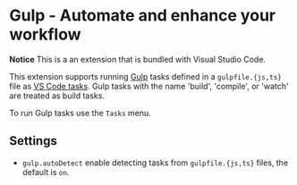 # Gulp - Automate and enhance your workflow

**Notice** This is a an extension that is bundled with Visual Studio Code.

This extension supports running [Gulp](https://gulpjs.com/) tasks defined in a `gulpfile.{js,ts}` file as [VS Code tasks](https://code.visualstudio.com/docs/editor/tasks). Gulp tasks with the name 'build', 'compile', or 'watch' are treated as build tasks.

To run Gulp tasks use the `Tasks` menu.

## Settings
- `gulp.autoDetect` enable detecting tasks from `gulpfile.{js,ts}` files, the default is `on`.

